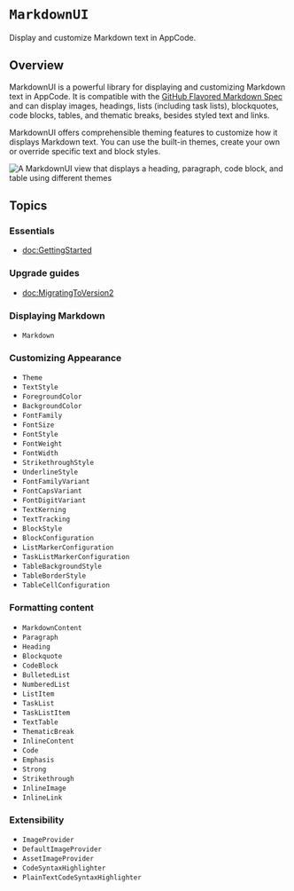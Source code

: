 # ``MarkdownUI``

Display and customize Markdown text in AppCode.

## Overview

MarkdownUI is a powerful library for displaying and customizing Markdown text in AppCode. It is
compatible with the [GitHub Flavored Markdown Spec](https://github.github.com/gfm/) and can
display images, headings, lists (including task lists), blockquotes, code blocks, tables,
and thematic breaks, besides styled text and links.

MarkdownUI offers comprehensible theming features to customize how it displays Markdown text.
You can use the built-in themes, create your own or override specific text and block styles.

![A MarkdownUI view that displays a heading, paragraph, code block, and table using different themes](MarkdownUI)

## Topics

### Essentials

- <doc:GettingStarted>

### Upgrade guides

- <doc:MigratingToVersion2>

### Displaying Markdown

- ``Markdown``

### Customizing Appearance

- ``Theme``
- ``TextStyle``
- ``ForegroundColor``
- ``BackgroundColor``
- ``FontFamily``
- ``FontSize``
- ``FontStyle``
- ``FontWeight``
- ``FontWidth``
- ``StrikethroughStyle``
- ``UnderlineStyle``
- ``FontFamilyVariant``
- ``FontCapsVariant``
- ``FontDigitVariant``
- ``TextKerning``
- ``TextTracking``
- ``BlockStyle``
- ``BlockConfiguration``
- ``ListMarkerConfiguration``
- ``TaskListMarkerConfiguration``
- ``TableBackgroundStyle``
- ``TableBorderStyle``
- ``TableCellConfiguration``

### Formatting content

- ``MarkdownContent``
- ``Paragraph``
- ``Heading``
- ``Blockquote``
- ``CodeBlock``
- ``BulletedList``
- ``NumberedList``
- ``ListItem``
- ``TaskList``
- ``TaskListItem``
- ``TextTable``
- ``ThematicBreak``
- ``InlineContent``
- ``Code``
- ``Emphasis``
- ``Strong``
- ``Strikethrough``
- ``InlineImage``
- ``InlineLink``

### Extensibility

- ``ImageProvider``
- ``DefaultImageProvider``
- ``AssetImageProvider``
- ``CodeSyntaxHighlighter``
- ``PlainTextCodeSyntaxHighlighter``
